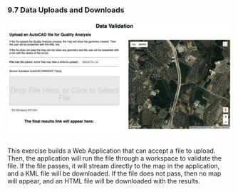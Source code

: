 ### 9.7 Data Uploads and Downloads

![](./Images/12.0.1.DataValidation.png)

<br>
This exercise builds a Web Application that can accept a file to upload. Then, the application will run the file through a workspace to validate the file. If the file passes, it will stream directly to the map in the application, and a KML file will be downloaded. If the file does not pass, then no map will appear, and an HTML file will be downloaded with the results.  
